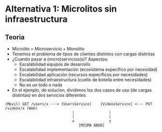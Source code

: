 # Alternativa 1: Microlitos sin infraestructura

## Teoria

* Microlito = Microservicio + Monolito
* Tenemos el problema de tipos de clientes distintos con cargas distintas
* ¿Cuando pasar a (micro)servicios(s)? Aspectos:
  * Escalabilidad equipos de desarrollo
  * Escalabilidad implementación (ecosistema específico por necesidad)
  * Escalabilidad aplicación (recursos específicos por necesidades)
  * Escalabilidad infraestructura (cuello de botella entre necesidades)
  * No es un todo o nada
* En el ejemplo, de solucion, dividimos los dos casos de uso (de cargas distintas) en dos servicios diferentes

```
(Movil) GET /users/x ---> [UsersService]    [VideosService] <--- PUT /videos/x (Web)
                               |                |
                               |                |
                               v                v
                                  [MISMA BBDD]
```
